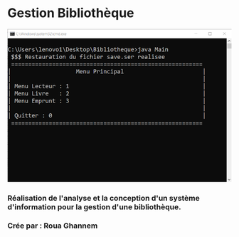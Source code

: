 # Gestion Bibliothèque

![](demo.png)

### Réalisation de l'analyse et la conception d'un système d'information pour la gestion d'une bibliothèque.

### Crée par : Roua Ghannem

